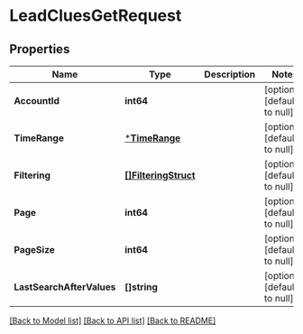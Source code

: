 # LeadCluesGetRequest

## Properties
Name | Type | Description | Notes
------------ | ------------- | ------------- | -------------
**AccountId** | **int64** |  | [optional] [default to null]
**TimeRange** | [***TimeRange**](time_range.md) |  | [optional] [default to null]
**Filtering** | [**[]FilteringStruct**](filtering_struct.md) |  | [optional] [default to null]
**Page** | **int64** |  | [optional] [default to null]
**PageSize** | **int64** |  | [optional] [default to null]
**LastSearchAfterValues** | **[]string** |  | [optional] [default to null]

[[Back to Model list]](../README.md#documentation-for-models) [[Back to API list]](../README.md#documentation-for-api-endpoints) [[Back to README]](../README.md)


